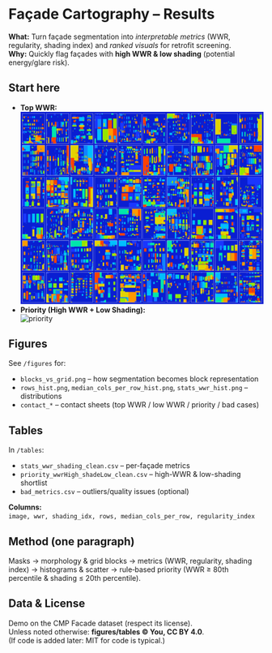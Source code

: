 # Façade Cartography – Results

**What:** Turn façade segmentation into *interpretable metrics* (WWR, regularity, shading index) and *ranked visuals* for retrofit screening.  
**Why:** Quickly flag façades with **high WWR & low shading** (potential energy/glare risk).

## Start here
- **Top WWR:** ![contact_wwr_top](figures/contact_wwr_top.png)
- **Priority (High WWR + Low Shading):**  
  ![priority](figures/wwr_priority_.png)

## Figures
See `/figures` for:
- `blocks_vs_grid.png` – how segmentation becomes block representation  
- `rows_hist.png`, `median_cols_per_row_hist.png`, `stats_wwr_hist.png` – distributions  
- `contact_*` – contact sheets (top WWR / low WWR / priority / bad cases)

## Tables
In `/tables`:
- `stats_wwr_shading_clean.csv` – per-façade metrics  
- `priority_wwrHigh_shadeLow_clean.csv` – high-WWR & low-shading shortlist  
- `bad_metrics.csv` – outliers/quality issues (optional)

**Columns:**  
`image, wwr, shading_idx, rows, median_cols_per_row, regularity_index`

## Method (one paragraph)
Masks → morphology & grid blocks → metrics (WWR, regularity, shading index) → histograms & scatter → rule‐based priority (WWR ≥ 80th percentile & shading ≤ 20th percentile).

## Data & License
Demo on the CMP Facade dataset (respect its license).  
Unless noted otherwise: **figures/tables © You, CC BY 4.0**.  
(If code is added later: MIT for code is typical.)
